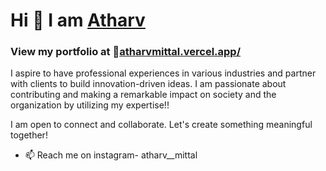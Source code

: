 # Hi 👋 I am <a href = "https://www.linkedin.com/in/atharv-mittal-7830ba243/" target="_blank" rel="noreferrer">Atharv</a>
### View my portfolio at 🔗[atharvmittal.vercel.app/](https://atharvmittal.vercel.app/)

I aspire to have professional experiences in various industries and partner with clients to build innovation-driven ideas. I am passionate about contributing and making a remarkable impact on society and the organization by utilizing my expertise!!

I am open to connect and collaborate. Let's create something meaningful together!
- 📫 Reach me on instagram- atharv__mittal

<!---
atharv24mittal/atharv24mittal is a ✨ special ✨ repository because its `README.md` (this file) appears on your GitHub profile.
You can click the Preview link to take a look at your changes.
--->
